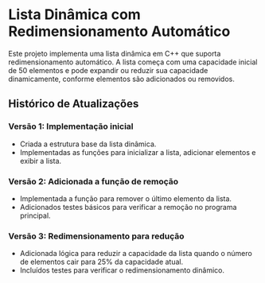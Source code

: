 # Lista Dinâmica com Redimensionamento Automático

Este projeto implementa uma lista dinâmica em C++ que suporta redimensionamento automático. A lista começa com uma capacidade inicial de 50 elementos e pode expandir ou reduzir sua capacidade dinamicamente, conforme elementos são adicionados ou removidos.

## Histórico de Atualizações

### Versão 1: Implementação inicial
- Criada a estrutura base da lista dinâmica.
- Implementadas as funções para inicializar a lista, adicionar elementos e exibir a lista.

### Versão 2: Adicionada a função de remoção
- Implementada a função para remover o último elemento da lista.
- Adicionados testes básicos para verificar a remoção no programa principal.

### Versão 3: Redimensionamento para redução
- Adicionada lógica para reduzir a capacidade da lista quando o número de elementos cair para 25% da capacidade atual.
- Incluídos testes para verificar o redimensionamento dinâmico.



